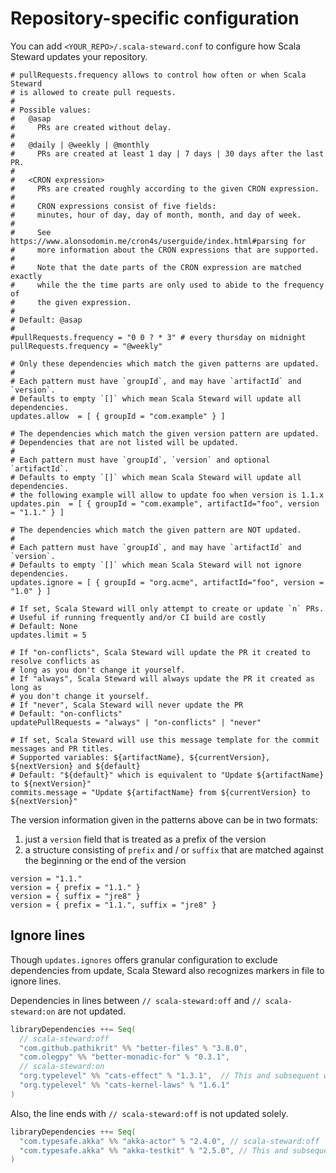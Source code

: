 # Repository-specific configuration

You can add `<YOUR_REPO>/.scala-steward.conf` to configure how Scala Steward updates your repository.

```properties
# pullRequests.frequency allows to control how often or when Scala Steward
# is allowed to create pull requests.
#
# Possible values:
#   @asap
#     PRs are created without delay.
#
#   @daily | @weekly | @monthly
#     PRs are created at least 1 day | 7 days | 30 days after the last PR.
#
#   <CRON expression>
#     PRs are created roughly according to the given CRON expression.
#
#     CRON expressions consist of five fields:
#     minutes, hour of day, day of month, month, and day of week.
#
#     See https://www.alonsodomin.me/cron4s/userguide/index.html#parsing for
#     more information about the CRON expressions that are supported.
#
#     Note that the date parts of the CRON expression are matched exactly
#     while the the time parts are only used to abide to the frequency of
#     the given expression.
#
# Default: @asap
#
#pullRequests.frequency = "0 0 ? * 3" # every thursday on midnight
pullRequests.frequency = "@weekly"

# Only these dependencies which match the given patterns are updated.
#
# Each pattern must have `groupId`, and may have `artifactId` and `version`.
# Defaults to empty `[]` which mean Scala Steward will update all dependencies.
updates.allow  = [ { groupId = "com.example" } ]

# The dependencies which match the given version pattern are updated.
# Dependencies that are not listed will be updated.
#
# Each pattern must have `groupId`, `version` and optional `artifactId`.
# Defaults to empty `[]` which mean Scala Steward will update all dependencies.
# the following example will allow to update foo when version is 1.1.x
updates.pin  = [ { groupId = "com.example", artifactId="foo", version = "1.1." } ]

# The dependencies which match the given pattern are NOT updated.
#
# Each pattern must have `groupId`, and may have `artifactId` and `version`.
# Defaults to empty `[]` which mean Scala Steward will not ignore dependencies.
updates.ignore = [ { groupId = "org.acme", artifactId="foo", version = "1.0" } ]

# If set, Scala Steward will only attempt to create or update `n` PRs.
# Useful if running frequently and/or CI build are costly
# Default: None
updates.limit = 5

# If "on-conflicts", Scala Steward will update the PR it created to resolve conflicts as
# long as you don't change it yourself.
# If "always", Scala Steward will always update the PR it created as long as
# you don't change it yourself.
# If "never", Scala Steward will never update the PR
# Default: "on-conflicts"
updatePullRequests = "always" | "on-conflicts" | "never"

# If set, Scala Steward will use this message template for the commit messages and PR titles.
# Supported variables: ${artifactName}, ${currentVersion}, ${nextVersion} and ${default}
# Default: "${default}" which is equivalent to "Update ${artifactName} to ${nextVersion}" 
commits.message = "Update ${artifactName} from ${currentVersion} to ${nextVersion}"
```

The version information given in the patterns above can be in two formats:
1. just a `version` field that is treated as a prefix of the version
2. a structure consisting of `prefix` and / or `suffix` that are matched against the beginning or the end of the version

```properties
version = "1.1."
version = { prefix = "1.1." }
version = { suffix = "jre8" }
version = { prefix = "1.1.", suffix = "jre8" }
```

## Ignore lines

Though `updates.ignores` offers granular configuration to exclude dependencies from update, Scala Steward also recognizes markers in file to ignore lines.

Dependencies in lines between `// scala-steward:off` and `// scala-steward:on` are not updated.

```scala
libraryDependencies ++= Seq(
  // scala-steward:off
  "com.github.pathikrit" %% "better-files" % "3.8.0",
  "com.olegpy" %% "better-monadic-for" % "0.3.1",
  // scala-steward:on 
  "org.typelevel" %% "cats-effect" % "1.3.1",  // This and subsequent will get updated
  "org.typelevel" %% "cats-kernel-laws" % "1.6.1"
)
```

Also, the line ends with `// scala-steward:off` is not updated solely.

```scala
libraryDependencies ++= Seq(
  "com.typesafe.akka" %% "akka-actor" % "2.4.0", // scala-steward:off
  "com.typesafe.akka" %% "akka-testkit" % "2.5.0", // This and subsequent will get updated
)
```
